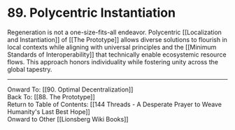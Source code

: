 # 89. Polycentric Instantiation

Regeneration is not a one-size-fits-all endeavor. Polycentric [[Localization and Instantiation]] of [[The Prototype]] allows diverse solutions to flourish in local contexts while aligning with universal principles and the [[Minimum Standards of Interoperability]] that technically enable ecosystemic resource flows. This approach honors individuality while fostering unity across the global tapestry.

____

Onward To: [[90. Optimal Decentralization]]  
Back To: [[88. The Prototype]]  
Return to Table of Contents: [[144 Threads - A Desperate Prayer to Weave Humanity's Last Best Hope]]  
Onward to Other [[Lionsberg Wiki Books]]  
